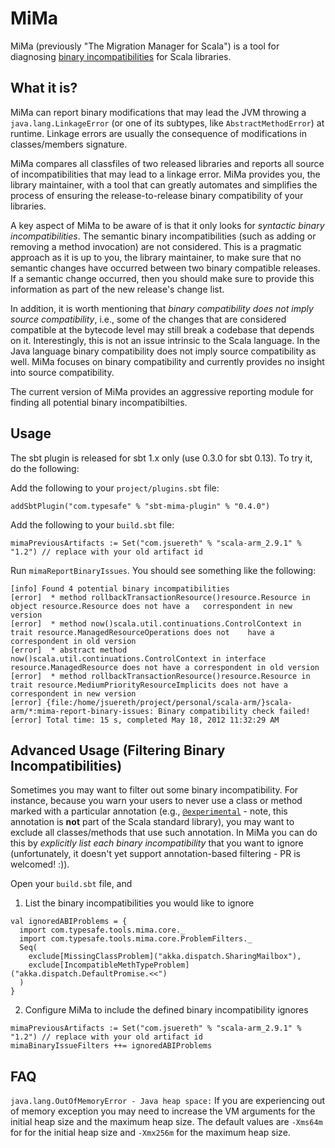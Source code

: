 # MiMa

MiMa (previously "The Migration Manager for Scala") is a tool for
diagnosing [binary incompatibilities](https://docs.scala-lang.org/overviews/core/binary-compatibility-for-library-authors.html) for Scala libraries.

## What it is?

MiMa can report binary modifications that may
lead the JVM throwing a ``java.lang.LinkageError`` (or one of its subtypes,
like ``AbstractMethodError``) at runtime. Linkage errors are usually the
consequence of modifications in classes/members signature.

MiMa compares all classfiles of two released libraries and reports all source
of incompatibilities that may lead to a linkage error. MiMa provides you, the
library maintainer, with a tool that can greatly automates and simplifies the
process of ensuring the release-to-release binary compatibility of your
libraries.

A key aspect of MiMa to be aware of is that it only looks for *syntactic binary
incompatibilities*. The semantic binary incompatibilities (such as adding or
removing a method invocation) are not considered. This is a pragmatic approach
as it is up to you, the library maintainer, to make sure that no semantic
changes have occurred between two binary compatible releases. If a semantic
change occurred, then you should make sure to provide this information as part
of the new release's change list.

In addition, it is worth mentioning that *binary compatibility does not imply
source compatibility*, i.e., some of the changes that are considered compatible
at the bytecode level may still break a codebase that depends on it.
Interestingly, this is not an issue intrinsic to the Scala language. In the
Java language binary compatibility does not imply source compatibility as well.
MiMa focuses on binary compatibility and currently provides no insight into
source compatibility.

The current version of MiMa provides an aggressive reporting module for finding
all potential binary incompatibilties.

## Usage

The sbt plugin is released for sbt 1.x only (use 0.3.0 for sbt 0.13).  To try it, do the following:

Add the following to your `project/plugins.sbt` file:

```
addSbtPlugin("com.typesafe" % "sbt-mima-plugin" % "0.4.0")
```

Add the following to your `build.sbt` file:

```
mimaPreviousArtifacts := Set("com.jsuereth" % "scala-arm_2.9.1" % "1.2") // replace with your old artifact id
```

Run `mimaReportBinaryIssues`.  You should see something like the following:

```
[info] Found 4 potential binary incompatibilities
[error]  * method rollbackTransactionResource()resource.Resource in object resource.Resource does not have a   correspondent in new version
[error]  * method now()scala.util.continuations.ControlContext in trait resource.ManagedResourceOperations does not    have a correspondent in old version
[error]  * abstract method now()scala.util.continuations.ControlContext in interface resource.ManagedResource does not have a correspondent in old version
[error]  * method rollbackTransactionResource()resource.Resource in trait resource.MediumPriorityResourceImplicits does not have a correspondent in new version
[error] {file:/home/jsuereth/project/personal/scala-arm/}scala-arm/*:mima-report-binary-issues: Binary compatibility check failed!
[error] Total time: 15 s, completed May 18, 2012 11:32:29 AM
```

## Advanced Usage (Filtering Binary Incompatibilities)

Sometimes you may want to filter out some binary incompatibility. For instance, because you warn your users to never use a class or method marked with a particular annotation (e.g., [`@experimental`](https://github.com/lightbend/mima/issues/160) - note, this annotation is **not** part of the Scala standard library), you may want to exclude all classes/methods that use such annotation. In MiMa you can do this by _explicitly list each binary incompatibility_ that you want to ignore (unfortunately, it doesn't yet support annotation-based filtering - PR is welcomed! :)). 

Open your `build.sbt` file, and

1. List the binary incompatibilities you would like to ignore

  ```
  val ignoredABIProblems = {
    import com.typesafe.tools.mima.core._
    import com.typesafe.tools.mima.core.ProblemFilters._
    Seq(
      exclude[MissingClassProblem]("akka.dispatch.SharingMailbox"),
      exclude[IncompatibleMethTypeProblem]("akka.dispatch.DefaultPromise.<<")
    )
  }
  ```

2. Configure MiMa to include the defined binary incompatibility ignores

  ```
  mimaPreviousArtifacts := Set("com.jsuereth" % "scala-arm_2.9.1" % "1.2") // replace with your old artifact id
  mimaBinaryIssueFilters ++= ignoredABIProblems
  ```

## FAQ

`java.lang.OutOfMemoryError - Java heap space:` If you are experiencing out of memory exception you may need to increase the VM arguments for the initial heap size and the maximum heap size. The default values are `-Xms64m` for for the initial heap size and `-Xmx256m` for the maximum heap size.
